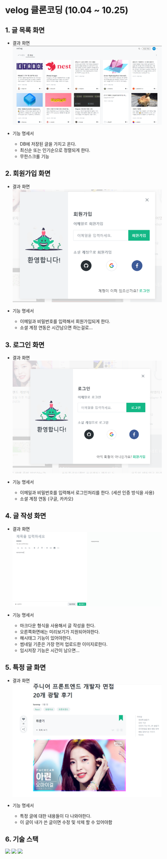 # velog 클론코딩 (10.04 ~ 10.25)

## 1. 글 목록 화면

- 결과 화면
  ![](./images/list.PNG)

- 기능 명세서

  - DB에 저장된 글을 가지고 온다.
  - 최신순 또는 인기순으로 정렬되게 한다.
  - 무한스크롤 기능

## 2. 회원가입 화면

- 결과 화면
  ![](./images/signup.PNG)

- 기능 명세서
  - 이메일과 비밀번호를 입력해서 회원가입되게 한다.
  - 소셜 계정 연동은 시간남으면 하는걸로...

## 3. 로그인 화면

- 결과 화면
  ![](./images/login.PNG)

- 기능 명세서
  - 이메일과 비밀번호를 입력해서 로그인처리를 한다. (세션 인증 방식을 사용)
  - 소셜 계정 연동 (구글, 카카오)

## 4. 글 작성 화면

- 결과 화면
  ![](./images/write.PNG)

- 기능 명세서
  - 마크다운 형식을 사용해서 글 작성을 한다.
  - 오른쪽화면에는 미리보기가 지원되어야한다.
  - 해시태그 기능이 있어야한다.
  - 썸네일 기준은 가장 먼저 업로드한 이미지로한다.
  - 임시저장 기능은 시간이 남으면...

## 5. 특정 글 화면

- 결과 화면
  ![](./images/detail.PNG)

- 기능 명세서
  - 특정 글에 대한 내용들이 다 나와야한다.
  - 이 글이 내가 쓴 글이면 수정 및 삭제 할 수 있어야함

## 6. 기술 스택

![](https://img.shields.io/badge/SpringBoot-6DB33F?logo=SpringBoot&logoColor=white)
![](https://img.shields.io/badge/-VueJS-4FC08D?logo=vue.js&logoColor=white)
![](https://img.shields.io/badge/mysql-4479A1?logo=mysql&logoColor=white)
